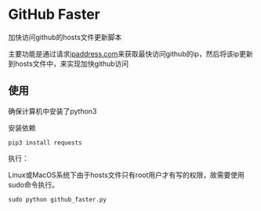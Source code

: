 # GitHub Faster

加快访问github的hosts文件更新脚本

主要功能是通过请求[ipaddress.com](www.ipaddress.com)来获取最快访问github的ip，然后将该ip更新到hosts文件中，来实现加快github访问

## 使用

确保计算机中安装了python3

安装依赖

```
pip3 install requests
```

执行：

Linux或MacOS系统下由于hosts文件只有root用户才有写的权限，故需要使用sudo命令执行。

```
sudo python github_faster.py
```
